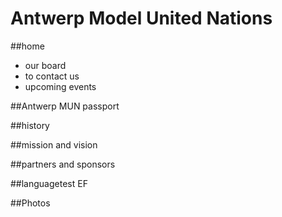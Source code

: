 # Antwerp Model United Nations
##home
- our board
- to contact us
- upcoming events
  
##Antwerp MUN passport

##history

##mission and vision

##partners and sponsors

##languagetest EF

##Photos




